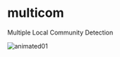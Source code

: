 # multicom
Multiple Local Community Detection

![animated01](https://user-images.githubusercontent.com/5682381/28490289-d2e92b58-6ed6-11e7-8b9e-769f74524023.gif)
